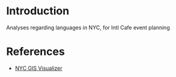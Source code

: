 # Introduction
Analyses regarding languages in NYC, for Intl Cafe event planning

# References
- [NYC GIS Visualizer](https://popfactfinder.planning.nyc.gov/)